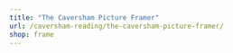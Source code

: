 ```yaml
---
title: "The Caversham Picture Framer"
url: /caversham-reading/the-caversham-picture-framer/
shop: frame
---
```


